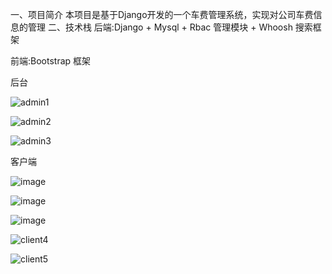 一、项目简介
本项目是基于Django开发的一个车费管理系统，实现对公司车费信息的管理
二、技术栈
后端:Django + Mysql + Rbac 管理模块 +  Whoosh 搜索框架

前端:Bootstrap 框架

后台

![admin1](https://github.com/user-attachments/assets/28839607-a0c4-4e13-a8f1-f292732adfaa)


![admin2](https://github.com/user-attachments/assets/7fa12665-fd71-404a-82a4-52ee1fe85b8d)


![admin3](https://github.com/user-attachments/assets/f79b5bcc-fd27-4821-8362-26a37334f2cc)


客户端

![image](https://github.com/user-attachments/assets/9cc3a4f3-33ac-4a00-92dc-a3c6eb13ef1e)

![image](https://github.com/user-attachments/assets/98e98747-1d86-42aa-8e74-1b838c515d77)

![image](https://github.com/user-attachments/assets/a1b59a56-a6cf-4131-8a19-875ae1a4f101)

![client4](https://github.com/user-attachments/assets/075276be-709a-4028-b47c-c3989a059c27)

![client5](https://github.com/user-attachments/assets/fc132d7c-2dae-4ba0-9604-298dea5b9f9c)



